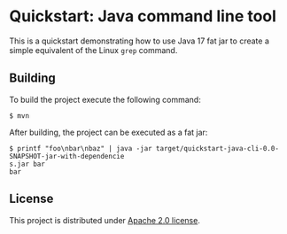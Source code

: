 # Quickstart: Java command line tool

This is a quickstart demonstrating how to use Java 17 fat jar to create a simple equivalent of the Linux `grep` command.

## Building

To build the project execute the following command:

```
$ mvn
```

After building, the project can be executed as a fat jar:

```
$ printf "foo\nbar\nbaz" | java -jar target/quickstart-java-cli-0.0-SNAPSHOT-jar-with-dependencie
s.jar bar
bar
```

## License

This project is distributed under [Apache 2.0 license](http://www.apache.org/licenses/LICENSE-2.0.html).